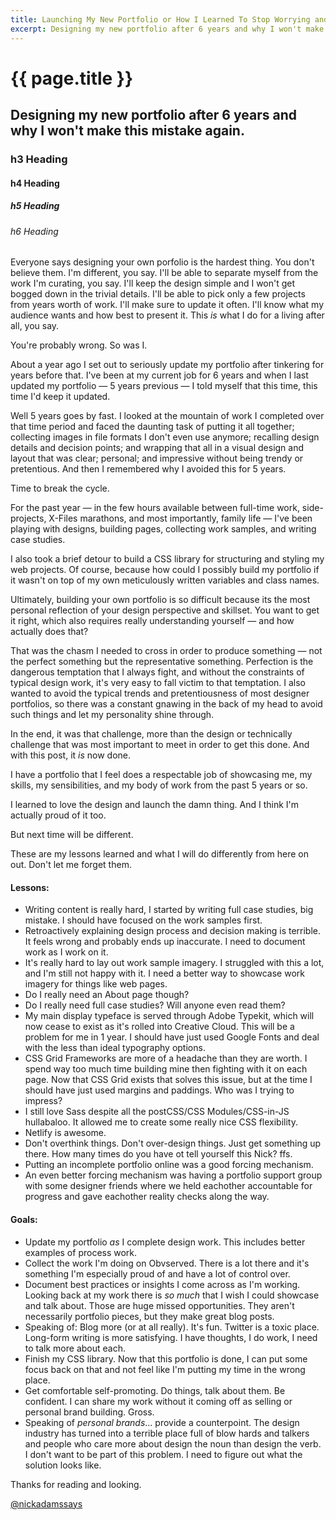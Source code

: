 ```yaml
---
title: Launching My New Portfolio or How I Learned To Stop Worrying and Love the Design.
excerpt: Designing my new portfolio after 6 years and why I won't make this mistake again.
---
```


# {{ page.title }}

## Designing my new portfolio after 6 years and why I won't make this mistake again.

### h3 Heading
#### h4 Heading
##### h5 Heading
###### h6 Heading

Everyone says designing your own porfolio is the hardest thing. You don't believe them. I'm different, you say. I'll be able to separate myself from the work I'm curating, you say. I'll keep the design simple and I won't get bogged down in the trivial details. I'll be able to pick only a few projects from years worth of work. I'll make sure to update it often. I'll know what my audience wants and how best to present it. This _is_ what I do for a living after all, you say.

You're probably wrong. So was I.

About a year ago I set out to seriously update my portfolio after tinkering for years before that. I've been at my current job for 6 years and when I last updated my portfolio &mdash; 5 years previous &mdash; I told myself that this time, this time I'd keep it updated. 

Well 5 years goes by fast. I looked at the mountain of work I completed over that time period and faced the daunting task of putting it all together; collecting images in file formats I don't even use anymore; recalling design details and decision points; and wrapping that all in a visual design and layout that was clear; personal; and impressive without being trendy or pretentious. And then I remembered why I avoided this for 5 years.

Time to break the cycle.

For the past year &mdash; in the few hours available between full-time work, side-projects, X-Files marathons, and most importantly, family life &mdash; I've been playing with designs, building pages, collecting work samples, and writing case studies.

I also took a brief detour to build a CSS library for structuring and styling my web projects. Of course, because how could I possibly build my portfolio if it wasn't on top of my own meticulously written variables and class names. 


Ultimately, building your own portfolio is so difficult because its the most personal reflection of your design perspective and skillset. You want to get it right, which also requires really understanding yourself &mdash; and how actually does that?

That was the chasm I needed to cross in order to produce something &mdash; not the perfect something but the representative something. Perfection is the dangerous temptation that I always fight, and without the constraints of typical design work, it's very easy to fall victim to that temptation. I also wanted to avoid the typical trends and pretentiousness of most designer portfolios, so there was a constant gnawing in the back of my head to avoid such things and let my personality shine through.  

In the end, it was that challenge, more than the design or technically challenge that was most important to meet in order to get this done. And with this post, it _is_ now done. 

I have a portfolio that I feel does a respectable job of showcasing me, my skills, my sensibilities, and my body of work from the past 5 years or so.

I learned to love the design and launch the damn thing. And I think I'm actually proud of it too. 

But next time will be different. 

These are my lessons learned and what I will do differently from here on out. Don't let me forget them.

#### Lessons:

- Writing content is really hard, I started by writing full case studies, big mistake. I should have focused on the work samples first.
- Retroactively explaining design process and decision making is terrible. It feels wrong and probably ends up inaccurate. I need to document work as I work on it.
- It's really hard to lay out work sample imagery. I struggled with this a lot, and I'm still not happy with it. I need a better way to showcase work imagery for things like web pages.
- Do I really need an About page though?
- Do I really need full case studies? Will anyone even read them?
- My main display typeface is served through Adobe Typekit, which will now cease to exist as it's rolled into Creative Cloud. This will be a problem for me in 1 year. I should have just used Google Fonts and deal with the less than ideal typography options.
- CSS Grid Frameworks are more of a headache than they are worth. I spend way too much time building mine then fighting with it on each page. Now that CSS Grid exists that solves this issue, but at the time I should have just used margins and paddings. Who was I trying to impress?
- I still love Sass despite all the postCSS/CSS Modules/CSS-in-JS hullabaloo. It allowed me to create some really nice CSS flexibility.
- Netlify is awesome.
- Don't overthink things. Don't over-design things. Just get something up there. How many times do you have ot tell yourself this Nick? ffs.
- Putting an incomplete portfolio online was a good forcing mechanism.
- An even better forcing mechanism was having a portfolio support group with some designer friends where we held eachother accountable for progress and gave eachother reality checks along the way.

#### Goals:
- Update my portfolio _as_ I complete design work. This includes better examples of process work.
- Collect the work I'm doing on Obvserved. There is a lot there and it's something I'm especially proud of and have a lot of control over.
- Document best practices or insights I come across as I'm working. Looking back at my work there is _so much_ that I wish I could showcase and talk about. Those are huge missed opportunities. They aren't necessarily portfolio pieces, but they make great blog posts.
- Speaking of: Blog more (or at all really). It's fun. Twitter is a toxic place. Long-form writing is more satisfying. I have thoughts, I do work, I need to talk more about each.
- Finish my CSS library. Now that this portfolio is done, I can put some focus back on that and not feel like I'm putting my time in the wrong place.
- Get comfortable self-promoting. Do things, talk about them. Be confident. I can share my work without it coming off as selling or personal brand building. Gross.
- Speaking of _personal brands_... provide a counterpoint. The design industry has turned into a terrible place full of blow hards and talkers and people who care more about design the noun than design the verb. I don't want to be part of this problem. I need to figure out what the solution looks like.

Thanks for reading and looking. 

[@nickadamssays](https://www.twitter.com/nickadamssays)
